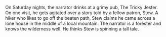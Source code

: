 On Saturday nights, the narrator drinks at a grimy pub, The Tricky Jester. On one visit, he gets agitated over a story told by a fellow patron, Stew. 
A hiker who likes to go off the beaten path, Stew claims he came across a lone house in the middle of a local mountain. 
The narrator is a forester and knows the wilderness well. He thinks Stew is spinning a tall tale.
